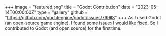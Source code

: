 +++
image = "featured.png"
title = "Godot Contribution"
date =  "2023-05-14T00:00:00Z"
type = "gallery"
github = "https://github.com/godotengine/godot/issues/76968"
+++
As I used Godot (an open-source game engine), I found some issues I would like fixed. So I contributed to Godot (and open source) for the first time. 
